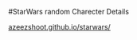 #StarWars random Charecter Details

[azeezshoot.github.io/starwars/](https://azeezshoot.github.io/starwars/)

